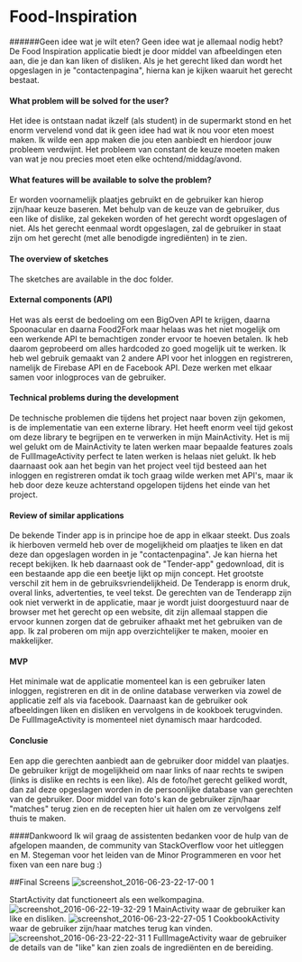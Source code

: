 # Food-Inspiration
######Geen idee wat je wilt eten? Geen idee wat je allemaal nodig hebt? De Food Inspiration applicatie biedt je door middel van afbeeldingen eten aan, die je dan kan liken of disliken. Als je het gerecht liked dan wordt het opgeslagen in je "contactenpagina", hierna kan je kijken waaruit het gerecht bestaat.

#### What problem will be solved for the user?
Het idee is ontstaan nadat ikzelf (als student) in de supermarkt stond en het enorm vervelend vond dat ik geen idee had wat ik nou voor eten moest maken. Ik wilde een app maken die jou eten aanbiedt en hierdoor jouw probleem verdwijnt. Het probleem van constant de keuze moeten maken van wat je nou precies moet eten elke ochtend/middag/avond.
#### What features will be available to solve the problem?
Er worden voornamelijk plaatjes gebruikt en de gebruiker kan hierop zijn/haar keuze baseren. Met behulp van de keuze van de gebruiker, dus een like of dislike, zal gekeken worden of het gerecht wordt opgeslagen of niet. Als het gerecht eenmaal wordt opgeslagen, zal de gebruiker in staat zijn om het gerecht (met alle benodigde ingrediënten) in te zien.
#### The overview of sketches
The sketches are available in the doc folder. 
#### External components (API)
Het was als eerst de bedoeling om een BigOven API te krijgen, daarna Spoonacular en daarna Food2Fork maar helaas was het niet mogelijk om een werkende API te bemachtigen zonder ervoor te hoeven betalen. Ik heb daarom geprobeerd om alles hardcoded zo goed mogelijk uit te werken. Ik heb wel gebruik gemaakt van 2 andere API voor het inloggen en registreren, namelijk de Firebase API en de Facebook API. Deze werken met elkaar samen voor inlogproces van de gebruiker.
#### Technical problems during the development
De technische problemen die tijdens het project naar boven zijn gekomen, is de implementatie van een externe library. Het heeft enorm veel tijd gekost om deze library te begrijpen en te verwerken in mijn MainActivity. Het is mij wel gelukt om de MainActivity te laten werken maar bepaalde features zoals de FullImageActivity perfect te laten werken is helaas niet gelukt. Ik heb daarnaast ook aan het begin van het project veel tijd besteed aan het inloggen en registreren omdat ik toch graag wilde werken met API's, maar ik heb door deze keuze achterstand opgelopen tijdens het einde van het project.
#### Review of similar applications
De bekende Tinder app is in principe hoe de app in elkaar steekt. Dus zoals ik hierboven vermeld heb over de mogelijkheid om plaatjes te liken en dat deze dan opgeslagen worden in je "contactenpagina". Je kan hierna het recept bekijken. 
Ik heb daarnaast ook de "Tender-app" gedownload, dit is een bestaande app die een beetje lijkt op mijn concept. Het grootste verschil zit hem in de gebruiksvriendelijkheid. De Tenderapp is enorm druk, overal links, advertenties, te veel tekst. De gerechten van de Tenderapp zijn ook niet verwerkt in de applicatie, maar je wordt juist doorgestuurd naar de browser met het gerecht op een website, dit zijn allemaal stappen die ervoor kunnen zorgen dat de gebruiker afhaakt met het gebruiken van de app. Ik zal proberen om mijn app overzichtelijker te maken, mooier en makkelijker.
#### MVP
Het minimale wat de applicatie momenteel kan is een gebruiker laten inloggen, registreren en dit in de online database verwerken via zowel de applicatie zelf als via facebook. Daarnaast kan de gebruiker ook afbeeldingen liken en disliken en vervolgens in de kookboek terugvinden. De FullImageActivity is momenteel niet dynamisch maar hardcoded.
#### Conclusie
Een app die gerechten aanbiedt aan de gebruiker door middel van plaatjes. De gebruiker krijgt de mogelijkheid om naar links of naar rechts te swipen (links is dislike en rechts is een like). Als de foto/het gerecht geliked wordt, dan zal deze opgeslagen worden in de persoonlijke database van gerechten van de gebruiker. Door middel van foto's kan de gebruiker zijn/haar "matches" terug zien en de recepten hier uit halen om ze vervolgens zelf thuis te maken.

####Dankwoord
Ik wil graag de assistenten bedanken voor de hulp van de afgelopen maanden, de community van StackOverflow voor het uitleggen en M. Stegeman voor het leiden van de Minor Programmeren en voor het fixen van een nare bug :)

##Final Screens
![screenshot_2016-06-23-22-17-00 1](https://cloud.githubusercontent.com/assets/18394877/16319087/0b0842a6-3992-11e6-9f08-2da6e2d335b6.png) 

StartActivity dat functioneert als een welkompagina.
![screenshot_2016-06-22-19-32-29 1](https://cloud.githubusercontent.com/assets/18394877/16319088/0c54a7c6-3992-11e6-89ea-f5444274c96e.png) MainActivity waar de gebruiker kan like en disliken.
![screenshot_2016-06-23-22-27-05 1](https://cloud.githubusercontent.com/assets/18394877/16319107/2294fc48-3992-11e6-80bf-338089711d39.png) CookbookActivity waar de gebruiker zijn/haar matches terug kan vinden.
![screenshot_2016-06-23-22-22-31 1](https://cloud.githubusercontent.com/assets/18394877/16319031/dd446908-3991-11e6-8bc9-1d1932cce678.png) FullImageActivity waar de gebruiker de details van de "like" kan zien zoals de ingrediënten en de bereiding.





